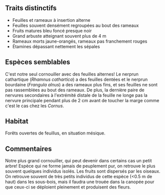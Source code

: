 
<!--
1-https://www.inaturalist.org/observations/177843010
1-https://www.inaturalist.org/observations/119532241
1-https://www.inaturalist.org/observations/27596331
2-https://www.inaturalist.org/observations/187687774
1-https://www.inaturalist.org/observations/187687774
6-7-https://www.inaturalist.org/observations/187687774
1-https://www.inaturalist.org/observations/8427413
-->

## Traits distinctifs
- Feuilles et rameaux à insertion alterne 
- Feuilles souvent densément regroupées au bout des rameaux 
- Fruits matures bleu foncé presque noir 
- Grand arbuste atteignant souvent plus de 4 m
- Rameaux morts jaune-orangés, rameaux pas franchement rouges
- Étamines dépassant nettement les sépales

## Espèces semblables

C'est notre seul cornouiller avec des feuilles alternes! Le nerprun cathartique (_Rhamnus cathartica_) a des feuilles dentées et le nerprun bourdaine (_Frangula alnus_) a des rameaux plus fins, et ses feuilles ne sont pas rassemblées au bout des rameaux. De plus, la dernière paire de nervures secondaires à l'extrémité distale de la feuille ne longe pas la nervure principale pendant plus de 2 cm avant de toucher la marge comme c'est le cas chez les _Cornus_. 

## Habitat

Forêts ouvertes de feuillus, en situation mésique.

## Commentaires

Notre plus grand cornouiller, qui peut devenir dans certains cas un petit arbre! Espèce qui ne forme jamais de peuplement pur, on retrouve le plus souvent quelques individus isolés. Les fruits sont dispersés par les oiseaux. On retrouve souvent de très petits individus de cette espèce (<0.5 m de haut) dans les sous-bois, mais il faudra une trouée dans la canopée pour que ceux-ci se déploient pleinement et produisent des fleurs.


